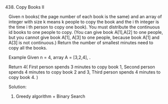 438. Copy Books II

Given n books( the page number of each book is the same) and an array of integer with size k means k people to copy the book and the i th integer is the time i th person to copy one book). You must distribute the continuous id books to one people to copy. (You can give book A[1],A[2] to one people, but you cannot give book A[1], A[3] to one people, because book A[1] and A[3] is not continuous.) Return the number of smallest minutes need to copy all the books.

Example
Given n = 4, array A = [3,2,4], .

Return 4( First person spends 3 minutes to copy book 1, Second person spends 4 minutes to copy book 2 and 3, Third person spends 4 minutes to copy book 4. )

Solution:
1) Greedy algorithm + Binary Search